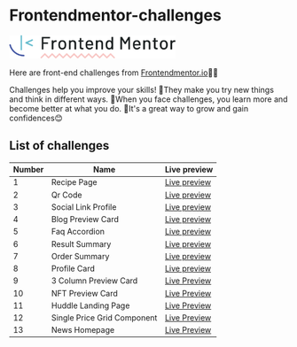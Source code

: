 # Frontendmentor-challenges

<img src="frontendmentor-logo.png" width="300">

Here are front-end challenges from [Frontendmentor.io](https://frontendmentor.io)👨‍💻

Challenges help you improve your skills!
💪They make you try new things and think in different ways.
🤔When you face challenges, you learn more and become better at what you do.
🌟It's a great way to grow and gain confidences😊

## List of challenges
| Number | Name | Live preview |
| - | - | - |
|1| Recipe Page | [Live preview](https://amirhirx.github.io/frontendmentor-challenges/recipe-page/) |
|2| Qr Code | [Live preview](https://amirhirx.github.io/frontendmentor-challenges/qr-code/) |
|3| Social Link Profile | [Live preview](https://amirhirx.github.io/frontendmentor-challenges/social-link-profile/) |
|4| Blog Preview Card | [Live preview](https://amirhirx.github.io/frontendmentor-challenges/blog-preview-card/) | 
|5| Faq Accordion | [Live preview](https://amirhirx.github.io/frontendmentor-challenges/faq-accordion/) |
|6| Result Summary | [Live preview](https://amirhirx.github.io/frontendmentor-challenges/results-summary/) |
|7| Order Summary | [Live preview](https://amirhirx.github.io/frontendmentor-challenges/order-summary/) |
|8| Profile Card | [Live preview](https://amirhirx.github.io/frontendmentor-challenges/profile-card/) |
|9| 3 Column Preview Card |[Live Preview](https://amirhirx.github.io/frontendmentor-challenges/3-column-preview-card) |
|10| NFT Preview Card | [Live Preview](https://amirhirx.github.io/frontendmentor-challenges/nft-preview-card) |
|11| Huddle Landing Page| [Live Preview](https://amirhirx.github.io/frontendmentor-challenges/huddle-landing-page) |
|12| Single Price Grid Component |[Live Preview](https://amirhirx.github.io/frontendmentor-challenges/single-price-grid-component) |
|13| News Homepage |[Live Preview](https://amirhirx.github.io/frontendmentor-challenges/news-homepage) |
